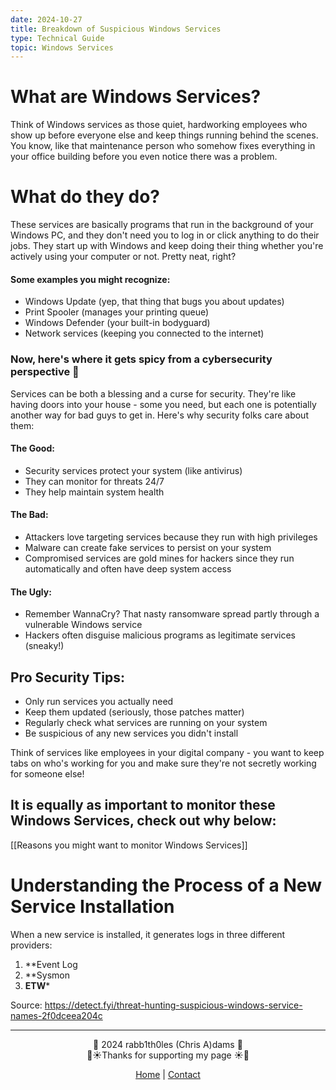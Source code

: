 ```yaml
---
date: 2024-10-27
title: Breakdown of Suspicious Windows Services
type: Technical Guide
topic: Windows Services
---
```

# What are Windows Services?
<div class="neon-line"></div>

Think of Windows services as those quiet, hardworking employees who show up before everyone else and keep things running behind the scenes. You know, like that maintenance person who somehow fixes everything in your office building before you even notice there was a problem.

# What do they do?
These services are basically programs that run in the background of your Windows PC, and they don't need you to log in or click anything to do their jobs. They start up with Windows and keep doing their thing whether you're actively using your computer or not. Pretty neat, right?

#### Some examples you might recognize:
- Windows Update (yep, that thing that bugs you about updates)
- Print Spooler (manages your printing queue)
- Windows Defender (your built-in bodyguard)
- Network services (keeping you connected to the internet)

### Now, here's where it gets spicy from a cybersecurity perspective 👀

Services can be both a blessing and a curse for security. They're like having doors into your house - some you need, but each one is potentially another way for bad guys to get in. Here's why security folks care about them:

#### The Good:
- Security services protect your system (like antivirus)
- They can monitor for threats 24/7
- They help maintain system health

#### The Bad:
- Attackers love targeting services because they run with high privileges
- Malware can create fake services to persist on your system
- Compromised services are gold mines for hackers since they run automatically and often have deep system access

#### The Ugly:
- Remember WannaCry? That nasty ransomware spread partly through a vulnerable Windows service
- Hackers often disguise malicious programs as legitimate services (sneaky!)

## Pro Security Tips:
- Only run services you actually need
- Keep them updated (seriously, those patches matter)
- Regularly check what services are running on your system
- Be suspicious of any new services you didn't install

Think of services like employees in your digital company - you want to keep tabs on who's working for you and make sure they're not secretly working for someone else! 

## It is equally as important to monitor these Windows Services, check out why below:
[[Reasons you might want to monitor Windows Services]]

# Understanding the Process of a New Service Installation

When a new service is installed, it generates logs in three different providers:
1. **Event Log
2. **Sysmon
3. **ETW***

Source: https://detect.fyi/threat-hunting-suspicious-windows-service-names-2f0dceea204c

---
<div style="text-align: center;">
	<div class="gradient-text">👾 2024 rabb1th0les (Chris A)dams 👾</div> 
	🌴☀Thanks for supporting my page ☀🌴
	<nav>
		<ul style="list-style: none; padding: 0;">
			<div style="text-align: center;">
				<li><a href="index.html">Home</a> | <a href="Contact.html">Contact</a></li>
			</div>
		</ul>
	</nav>	
</div>